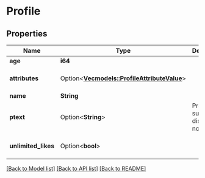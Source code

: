 # Profile

## Properties

Name | Type | Description | Notes
------------ | ------------- | ------------- | -------------
**age** | **i64** |  | 
**attributes** | Option<[**Vec<models::ProfileAttributeValue>**](ProfileAttributeValue.md)> |  | [optional][default to []]
**name** | **String** |  | 
**ptext** | Option<**String**> | Profile text support is disabled for now. | [optional][default to ]
**unlimited_likes** | Option<**bool**> |  | [optional][default to false]

[[Back to Model list]](../README.md#documentation-for-models) [[Back to API list]](../README.md#documentation-for-api-endpoints) [[Back to README]](../README.md)


